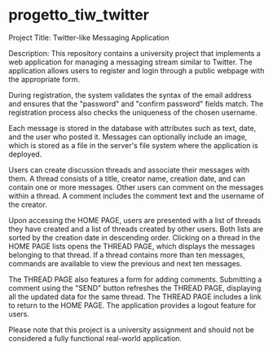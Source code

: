 # progetto_tiw_twitter

Project Title: Twitter-like Messaging Application

Description:
This repository contains a university project that implements a web application for managing a messaging stream similar to Twitter. The application allows users to register and login through a public webpage with the appropriate form.

During registration, the system validates the syntax of the email address and ensures that the "password" and "confirm password" fields match. The registration process also checks the uniqueness of the chosen username.

Each message is stored in the database with attributes such as text, date, and the user who posted it. Messages can optionally include an image, which is stored as a file in the server's file system where the application is deployed.

Users can create discussion threads and associate their messages with them. A thread consists of a title, creator name, creation date, and can contain one or more messages. Other users can comment on the messages within a thread. A comment includes the comment text and the username of the creator.

Upon accessing the HOME PAGE, users are presented with a list of threads they have created and a list of threads created by other users. Both lists are sorted by the creation date in descending order. Clicking on a thread in the HOME PAGE lists opens the THREAD PAGE, which displays the messages belonging to that thread. If a thread contains more than ten messages, commands are available to view the previous and next ten messages.

The THREAD PAGE also features a form for adding comments. Submitting a comment using the "SEND" button refreshes the THREAD PAGE, displaying all the updated data for the same thread. The THREAD PAGE includes a link to return to the HOME PAGE. The application provides a logout feature for users.

Please note that this project is a university assignment and should not be considered a fully functional real-world application.
